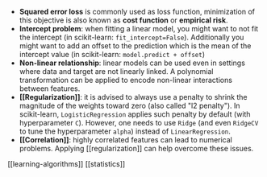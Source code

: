 - **Squared error loss** is commonly used as loss function, minimization of this objective is also known as **cost function** or **empirical risk**.
- **Intercept problem**: when fitting a linear model, you might want to not fit the intercept (in scikit-learn: `fit_intercept=False`). Additionally you might want to add an offset to the prediction which is the mean of the intercept value (in scikit-learn: `model.predict + offset`)
- **Non-linear relationship**: linear models can be used even in settings where data and target are not linearly linked. A polynomial transformation can be applied to encode non-linear interactions between features.
- **[[Regularization]]**: it is advised to always use a penalty to shrink the magnitude of the weights toward zero (also called "l2 penalty"). In scikit-learn, `LogisticRegression` applies such penalty by default (with hyperparameter `C`). However, one needs to use `Ridge` (and even `RidgeCV` to tune the hyperparameter `alpha`) instead of `LinearRegression`.
- **[[Correlation]]**: highly correlated features can lead to numerical problems. Applying [[regularization]] can help overcome these issues.

[[learning-algorithms]]
[[statistics]]